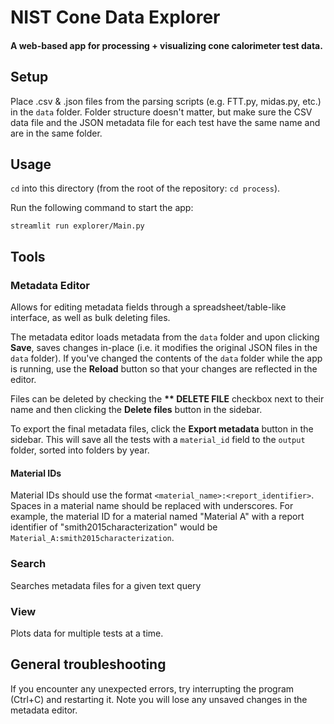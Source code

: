 # NIST Cone Data Explorer

#### A web-based app for processing + visualizing cone calorimeter test data.

## Setup
Place .csv & .json files from the parsing scripts (e.g. FTT.py, midas.py, etc.) in the `data` folder. Folder structure doesn't matter, but make sure the CSV data file and the JSON metadata file for each test have the same name and are in the same folder.

## Usage
`cd` into this directory (from the root of the repository: `cd process`).

Run the following command to start the app:
```
streamlit run explorer/Main.py
```

## Tools

### Metadata Editor
Allows for editing metadata fields through a spreadsheet/table-like interface, as well as bulk deleting files.  

The metadata editor loads metadata from the `data` folder and upon clicking **Save**, saves changes in-place (i.e. it modifies the original JSON files in the `data` folder). If you've changed the contents of the `data` folder while the app is running, use the **Reload** button so that your changes are reflected in the editor.

Files can be deleted by checking the **\*\* DELETE FILE** checkbox next to their name and then clicking the **Delete files** button in the sidebar. 

To export the final metadata files, click the **Export metadata** button in the sidebar. This will save all the tests with a `material_id` field to the `output` folder, sorted into folders by year.

#### Material IDs
Material IDs should use the format `<material_name>:<report_identifier>`. Spaces in a material name should be replaced with underscores. For example, the material ID for a material named "Material A" with a report identifier of "smith2015characterization" would be `Material_A:smith2015characterization`.

### Search
Searches metadata files for a given text query
### View
Plots data for multiple tests at a time.

## General troubleshooting
If you encounter any unexpected errors, try interrupting the program (Ctrl+C) and restarting it. Note you will lose any unsaved changes in the metadata editor.